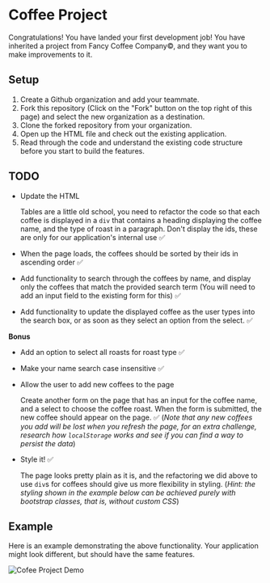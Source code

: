 # Coffee Project

Congratulations! You have landed your first development job! You have inherited
a project from Fancy Coffee Company&copy;, and they want you to make
improvements to it.

## Setup

1. Create a Github organization and add your teammate.
1. Fork this repository (Click on the "Fork" button on the top right of this
   page) and select the new organization as a destination.
1. Clone the forked repository from your organization.
1. Open up the HTML file and check out the existing application.
1. Read through the code and understand the existing code structure before you start to build the features.

## TODO

- Update the HTML

    Tables are a little old school, you need to refactor the code so that each
    coffee is displayed in a `div` that contains a heading displaying the coffee
    name, and the type of roast in a paragraph. Don't display the ids, these are
    only for our application's internal use ✅

- When the page loads, the coffees should be sorted by their ids in ascending
  order ✅

- Add functionality to search through the coffees by name, and display only the
  coffees that match the provided search term (You will need to add an input
  field to the existing form for this) ✅

- Add functionality to update the displayed coffee as the user types into the
  search box, or as soon as they select an option from the select. ✅

**Bonus**

- Add an option to select all roasts for roast type ✅

- Make your name search case insensitive ✅

- Allow the user to add new coffees to the page

    Create another form on the page that has an input for the coffee name, and
    a select to choose the coffee roast. When the form is submitted, the new
    coffee should appear on the page. ✅  (*Note that any new coffees you add will
    be lost when you refresh the page, for an extra challenge, research
    how `localStorage` works and see if you can find a way to persist the data*)

- Style it! ✅

    The page looks pretty plain as it is, and the refactoring we did above to
    use `div`s for coffees should give us more flexibility in styling. (*Hint:
    the styling shown in the example below can be achieved purely with bootstrap
    classes, that is, without custom CSS*)

## Example

Here is an example demonstrating the above functionality. Your application might
look different, but should have the same features.

![Cofee Project Demo](demo.gif)
